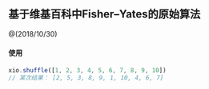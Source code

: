## 基于维基百科中Fisher–Yates的原始算法
@(2018/10/30)

#### 使用
```javascript
xio.shuffle([1, 2, 3, 4, 5, 6, 7, 8, 9, 10])
// 某次结果： [2, 5, 3, 8, 9, 1, 10, 4, 6, 7]
```

